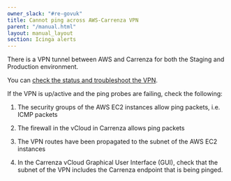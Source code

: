 ```yaml
---
owner_slack: "#re-govuk"
title: Cannot ping across AWS-Carrenza VPN
parent: "/manual.html"
layout: manual_layout
section: Icinga alerts
---
```


There is a VPN tunnel between AWS and Carrenza for both the Staging and
Production environment.

You can [check the status and troubleshoot the VPN](https://docs.publishing.service.gov.uk/manual/vpn.html).

If the VPN is up/active and the ping probes are failing, check the following:

1. The security groups of the AWS EC2 instances allow ping packets, i.e. ICMP
   packets

2. The firewall in the vCloud in Carrenza allows ping packets

3. The VPN routes have been propagated to the subnet of the AWS EC2 instances

4. In the Carrenza vCloud Graphical User Interface (GUI), check that the subnet
   of the VPN includes the Carrenza endpoint that is being pinged.
